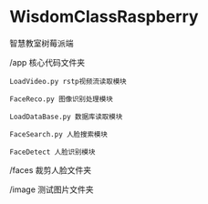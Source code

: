 # WisdomClassRaspberry
智慧教室树莓派端

/app 核心代码文件夹

	LoadVideo.py rstp视频流读取模块

	FaceReco.py 图像识别处理模块

	LoadDataBase.py 数据库读取模块

	FaceSearch.py 人脸搜索模块

	FaceDetect 人脸识别模块

/faces 裁剪人脸文件夹

/image 测试图片文件夹
